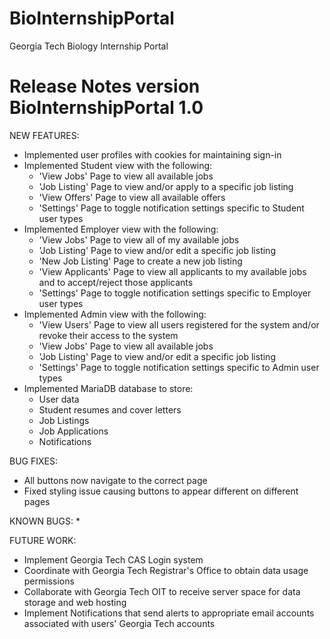 # BioInternshipPortal
Georgia Tech Biology Internship Portal

# Release Notes version BioInternshipPortal 1.0
NEW FEATURES:
* Implemented user profiles with cookies for maintaining sign-in
* Implemented Student view with the following:
	* 'View Jobs' Page to view all available jobs
	* 'Job Listing' Page to view and/or apply to a specific job listing
	* 'View Offers' Page to view all available offers
	* 'Settings' Page to toggle notification settings specific to Student user types
* Implemented Employer view with the following:
	* 'View Jobs' Page to view all of my available jobs
	* 'Job Listing' Page to view and/or edit a specific job listing
	* 'New Job Listing' Page to create a new job listing
	* 'View Applicants' Page to view all applicants to my available jobs and to accept/reject those applicants
	* 'Settings' Page to toggle notification settings specific to Employer user types
* Implemented Admin view with the following:
	* 'View Users' Page to view all users registered for the system and/or revoke their access to the system
	* 'View Jobs' Page to view all available jobs
	* 'Job Listing' Page to view and/or edit a specific job listing
	* 'Settings' Page to toggle notification settings specific to Admin user types
* Implemented MariaDB database to store:
	* User data
	* Student resumes and cover letters
	* Job Listings
	* Job Applications
	* Notifications

BUG FIXES:
* All buttons now navigate to the correct page
* Fixed styling issue causing buttons to appear different on different pages

KNOWN BUGS:
* 

FUTURE WORK:
* Implement Georgia Tech CAS Login system
* Coordinate with Georgia Tech Registrar's Office to obtain data usage permissions
* Collaborate with Georgia Tech OIT to receive server space for data storage and web hosting
* Implement Notifications that send alerts to appropriate email accounts associated with users' Georgia Tech accounts

